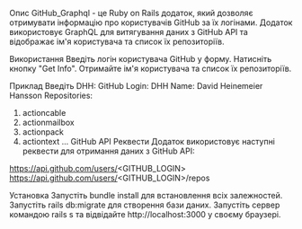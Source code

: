 Опис
GitHub_Graphql - це Ruby on Rails додаток, який дозволяє отримувати інформацію про користувачів GitHub за їх логінами. Додаток використовує GraphQL для витягування даних з GitHub API та відображає ім'я користувача та список їх репозиторіїв.

Використання
Введіть логін користувача GitHub у форму.
Натисніть кнопку "Get Info".
Отримайте ім'я користувача та список їх репозиторіїв.

Приклад
Введіть DHH:
GitHub Login: DHH
Name: David Heinemeier Hansson
Repositories:
1. actioncable
2. actionmailbox
3. actionpack
4. actiontext
...
GitHub API Реквести
Додаток використовує наступні реквести для отримання даних з GitHub API:

https://api.github.com/users/<GITHUB_LOGIN>
https://api.github.com/users/<GITHUB_LOGIN>/repos

Установка
Запустіть bundle install для встановлення всіх залежностей.
Запустіть rails db:migrate для створення бази даних.
Запустіть сервер командою rails s та відвідайте http://localhost:3000 у своєму браузері.
